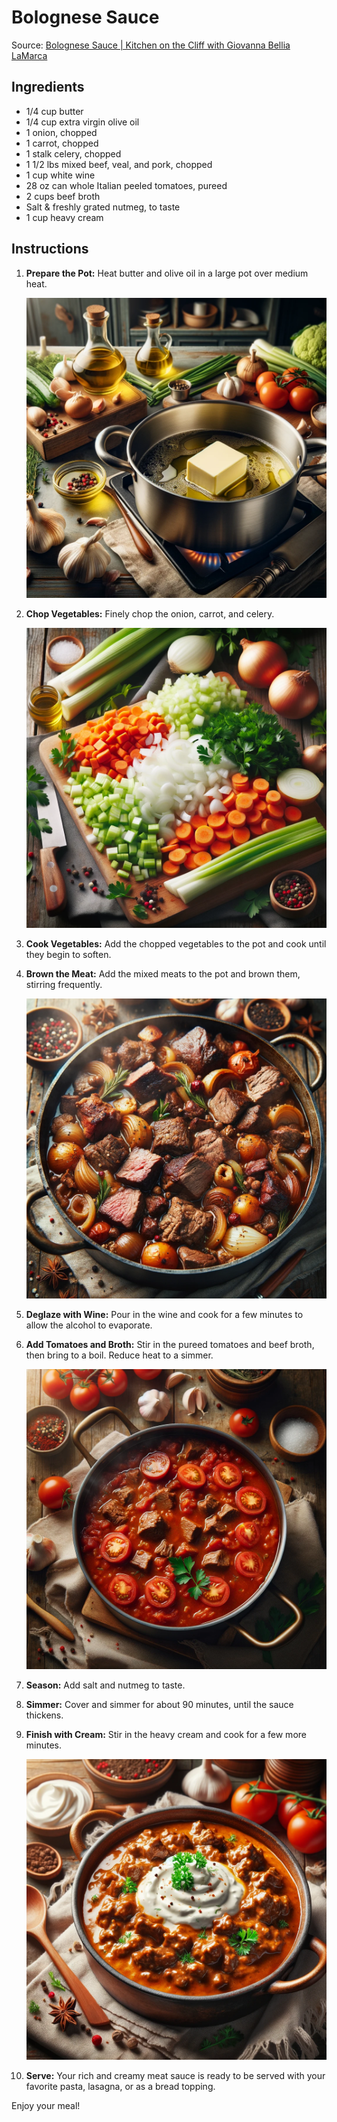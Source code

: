 # Bolognese Sauce

Source: [Bolognese Sauce | Kitchen on the Cliff with Giovanna Bellia LaMarca](https://www.youtube.com/watch?v=Ze2YhU8rGjY&t)

## Ingredients

- 1/4 cup butter
- 1/4 cup extra virgin olive oil
- 1 onion, chopped
- 1 carrot, chopped
- 1 stalk celery, chopped
- 1 1/2 lbs mixed beef, veal, and pork, chopped
- 1 cup white wine
- 28 oz can whole Italian peeled tomatoes, pureed
- 2 cups beef broth
- Salt & freshly grated nutmeg, to taste
- 1 cup heavy cream

## Instructions

1. **Prepare the Pot:** Heat butter and olive oil in a large pot over medium heat.

   ![Pot with Butter and Olive Oil](91695a49-7a63-456e-b9ef-281dba1c59b9.webp)

2. **Chop Vegetables:** Finely chop the onion, carrot, and celery.

   ![Chopped Vegetables](5817bae6-103a-4179-a299-355acf2f15f8.webp)

3. **Cook Vegetables:** Add the chopped vegetables to the pot and cook until they begin to soften.

4. **Brown the Meat:** Add the mixed meats to the pot and brown them, stirring frequently.

   ![Browned Meat](5d9382be-254c-4234-8180-7a91173bd30c.webp)

5. **Deglaze with Wine:** Pour in the wine and cook for a few minutes to allow the alcohol to evaporate.

6. **Add Tomatoes and Broth:** Stir in the pureed tomatoes and beef broth, then bring to a boil. Reduce heat to a simmer.

   ![Simmering Sauce](1aac360e-7ddf-4a2c-82f9-fc5fec2493c9.webp)

7. **Season:** Add salt and nutmeg to taste.

8. **Simmer:** Cover and simmer for about 90 minutes, until the sauce thickens.

9. **Finish with Cream:** Stir in the heavy cream and cook for a few more minutes.

   ![Finished Sauce](de8c54c6-b9ac-44ce-84af-f7f38723beb6.webp)

10. **Serve:** Your rich and creamy meat sauce is ready to be served with your favorite pasta, lasagna, or as a bread topping.

Enjoy your meal!
